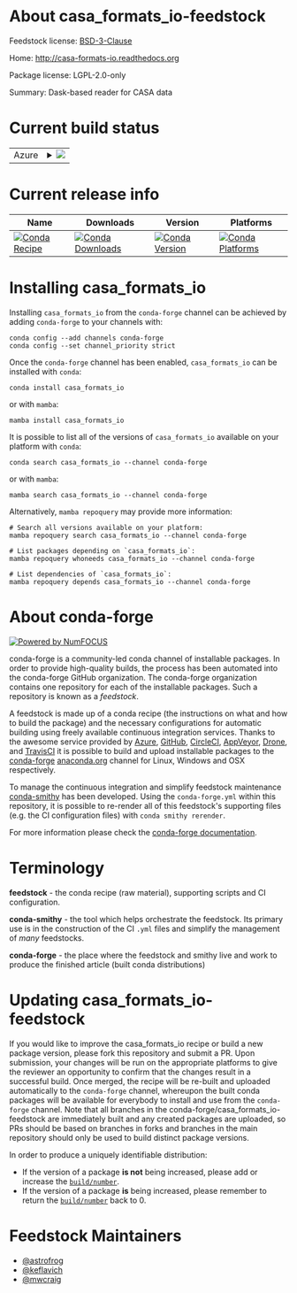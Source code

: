 About casa_formats_io-feedstock
===============================

Feedstock license: [BSD-3-Clause](https://github.com/conda-forge/casa_formats_io-feedstock/blob/main/LICENSE.txt)

Home: http://casa-formats-io.readthedocs.org

Package license: LGPL-2.0-only

Summary: Dask-based reader for CASA data

Current build status
====================


<table>
    
  <tr>
    <td>Azure</td>
    <td>
      <details>
        <summary>
          <a href="https://dev.azure.com/conda-forge/feedstock-builds/_build/latest?definitionId=19656&branchName=main">
            <img src="https://dev.azure.com/conda-forge/feedstock-builds/_apis/build/status/casa_formats_io-feedstock?branchName=main">
          </a>
        </summary>
        <table>
          <thead><tr><th>Variant</th><th>Status</th></tr></thead>
          <tbody><tr>
              <td>linux_64_numpy2.0python3.10.____cpython</td>
              <td>
                <a href="https://dev.azure.com/conda-forge/feedstock-builds/_build/latest?definitionId=19656&branchName=main">
                  <img src="https://dev.azure.com/conda-forge/feedstock-builds/_apis/build/status/casa_formats_io-feedstock?branchName=main&jobName=linux&configuration=linux%20linux_64_numpy2.0python3.10.____cpython" alt="variant">
                </a>
              </td>
            </tr><tr>
              <td>linux_64_numpy2.0python3.11.____cpython</td>
              <td>
                <a href="https://dev.azure.com/conda-forge/feedstock-builds/_build/latest?definitionId=19656&branchName=main">
                  <img src="https://dev.azure.com/conda-forge/feedstock-builds/_apis/build/status/casa_formats_io-feedstock?branchName=main&jobName=linux&configuration=linux%20linux_64_numpy2.0python3.11.____cpython" alt="variant">
                </a>
              </td>
            </tr><tr>
              <td>linux_64_numpy2.0python3.12.____cpython</td>
              <td>
                <a href="https://dev.azure.com/conda-forge/feedstock-builds/_build/latest?definitionId=19656&branchName=main">
                  <img src="https://dev.azure.com/conda-forge/feedstock-builds/_apis/build/status/casa_formats_io-feedstock?branchName=main&jobName=linux&configuration=linux%20linux_64_numpy2.0python3.12.____cpython" alt="variant">
                </a>
              </td>
            </tr><tr>
              <td>linux_64_numpy2.0python3.9.____cpython</td>
              <td>
                <a href="https://dev.azure.com/conda-forge/feedstock-builds/_build/latest?definitionId=19656&branchName=main">
                  <img src="https://dev.azure.com/conda-forge/feedstock-builds/_apis/build/status/casa_formats_io-feedstock?branchName=main&jobName=linux&configuration=linux%20linux_64_numpy2.0python3.9.____cpython" alt="variant">
                </a>
              </td>
            </tr><tr>
              <td>linux_64_numpy2python3.13.____cp313</td>
              <td>
                <a href="https://dev.azure.com/conda-forge/feedstock-builds/_build/latest?definitionId=19656&branchName=main">
                  <img src="https://dev.azure.com/conda-forge/feedstock-builds/_apis/build/status/casa_formats_io-feedstock?branchName=main&jobName=linux&configuration=linux%20linux_64_numpy2python3.13.____cp313" alt="variant">
                </a>
              </td>
            </tr><tr>
              <td>osx_64_numpy2.0python3.10.____cpython</td>
              <td>
                <a href="https://dev.azure.com/conda-forge/feedstock-builds/_build/latest?definitionId=19656&branchName=main">
                  <img src="https://dev.azure.com/conda-forge/feedstock-builds/_apis/build/status/casa_formats_io-feedstock?branchName=main&jobName=osx&configuration=osx%20osx_64_numpy2.0python3.10.____cpython" alt="variant">
                </a>
              </td>
            </tr><tr>
              <td>osx_64_numpy2.0python3.11.____cpython</td>
              <td>
                <a href="https://dev.azure.com/conda-forge/feedstock-builds/_build/latest?definitionId=19656&branchName=main">
                  <img src="https://dev.azure.com/conda-forge/feedstock-builds/_apis/build/status/casa_formats_io-feedstock?branchName=main&jobName=osx&configuration=osx%20osx_64_numpy2.0python3.11.____cpython" alt="variant">
                </a>
              </td>
            </tr><tr>
              <td>osx_64_numpy2.0python3.12.____cpython</td>
              <td>
                <a href="https://dev.azure.com/conda-forge/feedstock-builds/_build/latest?definitionId=19656&branchName=main">
                  <img src="https://dev.azure.com/conda-forge/feedstock-builds/_apis/build/status/casa_formats_io-feedstock?branchName=main&jobName=osx&configuration=osx%20osx_64_numpy2.0python3.12.____cpython" alt="variant">
                </a>
              </td>
            </tr><tr>
              <td>osx_64_numpy2.0python3.9.____cpython</td>
              <td>
                <a href="https://dev.azure.com/conda-forge/feedstock-builds/_build/latest?definitionId=19656&branchName=main">
                  <img src="https://dev.azure.com/conda-forge/feedstock-builds/_apis/build/status/casa_formats_io-feedstock?branchName=main&jobName=osx&configuration=osx%20osx_64_numpy2.0python3.9.____cpython" alt="variant">
                </a>
              </td>
            </tr><tr>
              <td>osx_64_numpy2python3.13.____cp313</td>
              <td>
                <a href="https://dev.azure.com/conda-forge/feedstock-builds/_build/latest?definitionId=19656&branchName=main">
                  <img src="https://dev.azure.com/conda-forge/feedstock-builds/_apis/build/status/casa_formats_io-feedstock?branchName=main&jobName=osx&configuration=osx%20osx_64_numpy2python3.13.____cp313" alt="variant">
                </a>
              </td>
            </tr><tr>
              <td>win_64_numpy2.0python3.10.____cpython</td>
              <td>
                <a href="https://dev.azure.com/conda-forge/feedstock-builds/_build/latest?definitionId=19656&branchName=main">
                  <img src="https://dev.azure.com/conda-forge/feedstock-builds/_apis/build/status/casa_formats_io-feedstock?branchName=main&jobName=win&configuration=win%20win_64_numpy2.0python3.10.____cpython" alt="variant">
                </a>
              </td>
            </tr><tr>
              <td>win_64_numpy2.0python3.11.____cpython</td>
              <td>
                <a href="https://dev.azure.com/conda-forge/feedstock-builds/_build/latest?definitionId=19656&branchName=main">
                  <img src="https://dev.azure.com/conda-forge/feedstock-builds/_apis/build/status/casa_formats_io-feedstock?branchName=main&jobName=win&configuration=win%20win_64_numpy2.0python3.11.____cpython" alt="variant">
                </a>
              </td>
            </tr><tr>
              <td>win_64_numpy2.0python3.12.____cpython</td>
              <td>
                <a href="https://dev.azure.com/conda-forge/feedstock-builds/_build/latest?definitionId=19656&branchName=main">
                  <img src="https://dev.azure.com/conda-forge/feedstock-builds/_apis/build/status/casa_formats_io-feedstock?branchName=main&jobName=win&configuration=win%20win_64_numpy2.0python3.12.____cpython" alt="variant">
                </a>
              </td>
            </tr><tr>
              <td>win_64_numpy2.0python3.9.____cpython</td>
              <td>
                <a href="https://dev.azure.com/conda-forge/feedstock-builds/_build/latest?definitionId=19656&branchName=main">
                  <img src="https://dev.azure.com/conda-forge/feedstock-builds/_apis/build/status/casa_formats_io-feedstock?branchName=main&jobName=win&configuration=win%20win_64_numpy2.0python3.9.____cpython" alt="variant">
                </a>
              </td>
            </tr><tr>
              <td>win_64_numpy2python3.13.____cp313</td>
              <td>
                <a href="https://dev.azure.com/conda-forge/feedstock-builds/_build/latest?definitionId=19656&branchName=main">
                  <img src="https://dev.azure.com/conda-forge/feedstock-builds/_apis/build/status/casa_formats_io-feedstock?branchName=main&jobName=win&configuration=win%20win_64_numpy2python3.13.____cp313" alt="variant">
                </a>
              </td>
            </tr>
          </tbody>
        </table>
      </details>
    </td>
  </tr>
</table>

Current release info
====================

| Name | Downloads | Version | Platforms |
| --- | --- | --- | --- |
| [![Conda Recipe](https://img.shields.io/badge/recipe-casa_formats_io-green.svg)](https://anaconda.org/conda-forge/casa_formats_io) | [![Conda Downloads](https://img.shields.io/conda/dn/conda-forge/casa_formats_io.svg)](https://anaconda.org/conda-forge/casa_formats_io) | [![Conda Version](https://img.shields.io/conda/vn/conda-forge/casa_formats_io.svg)](https://anaconda.org/conda-forge/casa_formats_io) | [![Conda Platforms](https://img.shields.io/conda/pn/conda-forge/casa_formats_io.svg)](https://anaconda.org/conda-forge/casa_formats_io) |

Installing casa_formats_io
==========================

Installing `casa_formats_io` from the `conda-forge` channel can be achieved by adding `conda-forge` to your channels with:

```
conda config --add channels conda-forge
conda config --set channel_priority strict
```

Once the `conda-forge` channel has been enabled, `casa_formats_io` can be installed with `conda`:

```
conda install casa_formats_io
```

or with `mamba`:

```
mamba install casa_formats_io
```

It is possible to list all of the versions of `casa_formats_io` available on your platform with `conda`:

```
conda search casa_formats_io --channel conda-forge
```

or with `mamba`:

```
mamba search casa_formats_io --channel conda-forge
```

Alternatively, `mamba repoquery` may provide more information:

```
# Search all versions available on your platform:
mamba repoquery search casa_formats_io --channel conda-forge

# List packages depending on `casa_formats_io`:
mamba repoquery whoneeds casa_formats_io --channel conda-forge

# List dependencies of `casa_formats_io`:
mamba repoquery depends casa_formats_io --channel conda-forge
```


About conda-forge
=================

[![Powered by
NumFOCUS](https://img.shields.io/badge/powered%20by-NumFOCUS-orange.svg?style=flat&colorA=E1523D&colorB=007D8A)](https://numfocus.org)

conda-forge is a community-led conda channel of installable packages.
In order to provide high-quality builds, the process has been automated into the
conda-forge GitHub organization. The conda-forge organization contains one repository
for each of the installable packages. Such a repository is known as a *feedstock*.

A feedstock is made up of a conda recipe (the instructions on what and how to build
the package) and the necessary configurations for automatic building using freely
available continuous integration services. Thanks to the awesome service provided by
[Azure](https://azure.microsoft.com/en-us/services/devops/), [GitHub](https://github.com/),
[CircleCI](https://circleci.com/), [AppVeyor](https://www.appveyor.com/),
[Drone](https://cloud.drone.io/welcome), and [TravisCI](https://travis-ci.com/)
it is possible to build and upload installable packages to the
[conda-forge](https://anaconda.org/conda-forge) [anaconda.org](https://anaconda.org/)
channel for Linux, Windows and OSX respectively.

To manage the continuous integration and simplify feedstock maintenance
[conda-smithy](https://github.com/conda-forge/conda-smithy) has been developed.
Using the ``conda-forge.yml`` within this repository, it is possible to re-render all of
this feedstock's supporting files (e.g. the CI configuration files) with ``conda smithy rerender``.

For more information please check the [conda-forge documentation](https://conda-forge.org/docs/).

Terminology
===========

**feedstock** - the conda recipe (raw material), supporting scripts and CI configuration.

**conda-smithy** - the tool which helps orchestrate the feedstock.
                   Its primary use is in the construction of the CI ``.yml`` files
                   and simplify the management of *many* feedstocks.

**conda-forge** - the place where the feedstock and smithy live and work to
                  produce the finished article (built conda distributions)


Updating casa_formats_io-feedstock
==================================

If you would like to improve the casa_formats_io recipe or build a new
package version, please fork this repository and submit a PR. Upon submission,
your changes will be run on the appropriate platforms to give the reviewer an
opportunity to confirm that the changes result in a successful build. Once
merged, the recipe will be re-built and uploaded automatically to the
`conda-forge` channel, whereupon the built conda packages will be available for
everybody to install and use from the `conda-forge` channel.
Note that all branches in the conda-forge/casa_formats_io-feedstock are
immediately built and any created packages are uploaded, so PRs should be based
on branches in forks and branches in the main repository should only be used to
build distinct package versions.

In order to produce a uniquely identifiable distribution:
 * If the version of a package **is not** being increased, please add or increase
   the [``build/number``](https://docs.conda.io/projects/conda-build/en/latest/resources/define-metadata.html#build-number-and-string).
 * If the version of a package **is** being increased, please remember to return
   the [``build/number``](https://docs.conda.io/projects/conda-build/en/latest/resources/define-metadata.html#build-number-and-string)
   back to 0.

Feedstock Maintainers
=====================

* [@astrofrog](https://github.com/astrofrog/)
* [@keflavich](https://github.com/keflavich/)
* [@mwcraig](https://github.com/mwcraig/)

